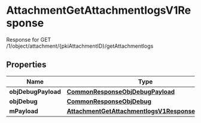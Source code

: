 

# AttachmentGetAttachmentlogsV1Response

Response for GET /1/object/attachment/{pkiAttachmentID}/getAttachmentlogs

## Properties

| Name | Type | Description | Notes |
|------------ | ------------- | ------------- | -------------|
|**objDebugPayload** | [**CommonResponseObjDebugPayload**](CommonResponseObjDebugPayload.md) |  |  |
|**objDebug** | [**CommonResponseObjDebug**](CommonResponseObjDebug.md) |  |  [optional] |
|**mPayload** | [**AttachmentGetAttachmentlogsV1ResponseMPayload**](AttachmentGetAttachmentlogsV1ResponseMPayload.md) |  |  |



